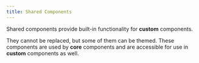 ```yaml
---
title: Shared Components
---
```


Shared components provide built-in functionality for **custom** components.  

They cannot be replaced, but some of them can be themed.  These components are used by **core** components and are accessible for use in **custom** components as well.
